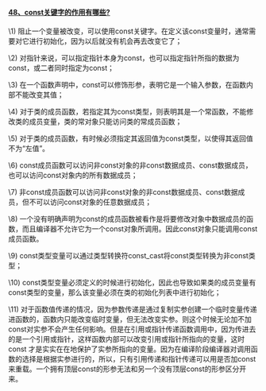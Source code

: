 #### [48、const关键字的作用有哪些?](https://interviewguide.cn/#/Doc/Knowledge/C++/基础语法/基础语法?id=48、const关键字的作用有哪些)

\1) 阻止一个变量被改变，可以使用const关键字。在定义该const变量时，通常需要对它进行初始化，因为以后就没有机会再去改变它了；

\2) 对指针来说，可以指定指针本身为const，也可以指定指针所指的数据为const，或二者同时指定为const；

\3) 在一个函数声明中，const可以修饰形参，表明它是一个输入参数，在函数内部不能改变其值；

\4) 对于类的成员函数，若指定其为const类型，则表明其是一个常函数，不能修改类的成员变量，类的常对象只能访问类的常成员函数；

\5) 对于类的成员函数，有时候必须指定其返回值为const类型，以使得其返回值不为“左值”。

\6) const成员函数可以访问非const对象的非const数据成员、const数据成员，也可以访问const对象内的所有数据成员；

\7) 非const成员函数可以访问非const对象的非const数据成员、const数据成员，但不可以访问const对象的任意数据成员；

\8) 一个没有明确声明为const的成员函数被看作是将要修改对象中数据成员的函数，而且编译器不允许它为一个const对象所调用。因此const对象只能调用const成员函数。

\9) const类型变量可以通过类型转换符const_cast将const类型转换为非const类型；

\10) const类型变量必须定义的时候进行初始化，因此也导致如果类的成员变量有const类型的变量，那么该变量必须在类的初始化列表中进行初始化；

\11) 对于函数值传递的情况，因为参数传递是通过复制实参创建一个临时变量传递进函数的，函数内只能改变临时变量，但无法改变实参。则这个时候无论加不加const对实参不会产生任何影响。但是在引用或指针传递函数调用中，因为传进去的是一个引用或指针，这样函数内部可以改变引用或指针所指向的变量，这时const 才是实实在在地保护了实参所指向的变量。因为在编译阶段编译器对调用函数的选择是根据实参进行的，所以，只有引用传递和指针传递可以用是否加const来重载。一个拥有顶层const的形参无法和另一个没有顶层const的形参区分开来。
